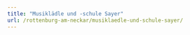 ```yaml
---
title: "Musiklädle und -schule Sayer"
url: /rottenburg-am-neckar/musiklaedle-und-schule-sayer/
---
```

